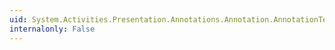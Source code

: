 ```yaml
---
uid: System.Activities.Presentation.Annotations.Annotation.AnnotationTextPropertyName
internalonly: False
---
```

